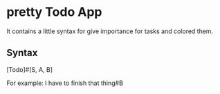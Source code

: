 # pretty Todo App

It contains a little syntax for give importance for tasks and colored them.

## Syntax

[Todo]#[S, A, B]

For example: I have to finish that thing#B
